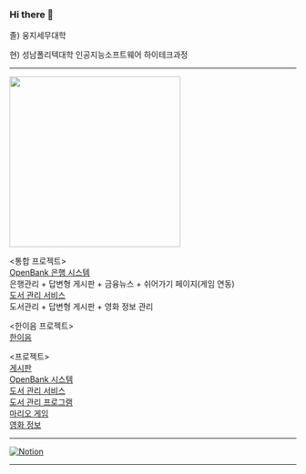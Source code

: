 ### Hi there 👋

졸) 웅지세무대학

현) 성남폴리텍대학 인공지능소프트웨어 하이테크과정

<hr>

<img src="https://github.com/juyub/juyub/assets/126839881/79788b8c-d758-4996-9878-2c030360474b" width="300" /> 

<통합 프로젝트> <br>
<a href="https://github.com/juyub/tp-JooBank">OpenBank 은행 시스템</a> <br>
 은행관리 + 답변형 게시판 + 금융뉴스 + 쉬어가기 페이지(게임 연동) <br>
<a href="https://github.com/juyub/tp-JooLibT">도서 관리 서비스</a> <br>
 도서관리 + 답변형 게시판 + 영화 정보 관리 <br>

<한이음 프로젝트><br>
<a href="https://github.com/juyub/jy_hanium">한이음</a>

<프로젝트> <br>
<a href="https://github.com/juyub/JooBoard">게시판</a> <br>
<a href="https://github.com/juyub/JooBank">OpenBank 시스템</a> <br>
<a href="https://github.com/juyub/JooLib">도서 관리 서비스</a> <br>
<a href="https://github.com/juyub/BookM_TTT">도서 관리 프로그램</a> <br>
<a href="https://github.com/juyub/web-basic">마리오 게임</a> <br>
<a href="https://github.com/juyub/movieInfo">영화 정보</a>

<hr>

<a href="https://helpful-budget-5ec.notion.site/6281a7bdbc704edfb1dfb05dd78ddb2c" target="blank">![Notion](https://img.shields.io/badge/Notion-%23000000.svg?style=for-the-badge&logo=notion&logoColor=white)</a>

<hr>



<!--
<a href="https://juyub.github.io/web-basic/Mario/mario.html" target="blank">마리오게임</a>

<!--
**juyub/juyub** is a ✨ _special_ ✨ repository because its `README.md` (this file) appears on your GitHub profile.

Here are some ideas to get you started:

- 🔭 I’m currently working on ...
- 🌱 I’m currently learning ...
- 👯 I’m looking to collaborate on ...
- 🤔 I’m looking for help with ...
- 💬 Ask me about ...
- 📫 How to reach me: ...
- 😄 Pronouns: ...
- ⚡ Fun fact: ...
-->
